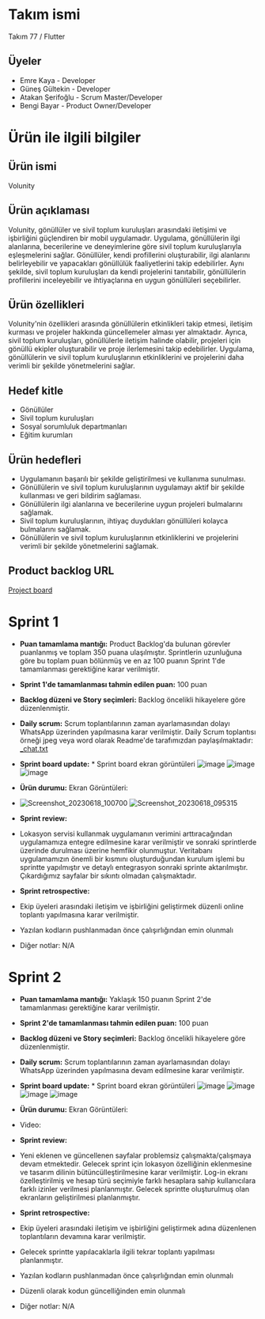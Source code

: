 # Takım ismi
Takım 77 / Flutter

## Üyeler
* Emre Kaya - Developer
* Güneş Gültekin - Developer
* Atakan Şerifoğlu - Scrum Master/Developer
* Bengi Bayar - Product Owner/Developer

# Ürün ile ilgili bilgiler
## Ürün ismi
Volunity

## Ürün açıklaması
Volunity, gönüllüler ve sivil toplum kuruluşları arasındaki iletişimi ve işbirliğini güçlendiren bir mobil uygulamadır. Uygulama, gönüllülerin ilgi alanlarına, becerilerine ve deneyimlerine göre sivil toplum kuruluşlarıyla eşleşmelerini sağlar. Gönüllüler, kendi profillerini oluşturabilir, ilgi alanlarını belirleyebilir ve yapacakları gönüllülük faaliyetlerini takip edebilirler. Aynı şekilde, sivil toplum kuruluşları da kendi projelerini tanıtabilir, gönüllülerin profillerini inceleyebilir ve ihtiyaçlarına en uygun gönüllüleri seçebilirler.

## Ürün özellikleri
Volunity'nin özellikleri arasında gönüllülerin etkinlikleri takip etmesi, iletişim kurması ve projeler hakkında güncellemeler alması yer almaktadır. Ayrıca, sivil toplum kuruluşları, gönüllülerle iletişim halinde olabilir, projeleri için gönüllü ekipler oluşturabilir ve proje ilerlemesini takip edebilirler. Uygulama, gönüllülerin ve sivil toplum kuruluşlarının etkinliklerini ve projelerini daha verimli bir şekilde yönetmelerini sağlar.

## Hedef kitle
* Gönüllüler
* Sivil toplum kuruluşları
* Sosyal sorumluluk departmanları
* Eğitim kurumları

## Ürün hedefleri
* Uygulamanın başarılı bir şekilde geliştirilmesi ve kullanıma sunulması.
* Gönüllülerin ve sivil toplum kuruluşlarının uygulamayı aktif bir şekilde kullanması ve geri bildirim sağlaması.
* Gönüllülerin ilgi alanlarına ve becerilerine uygun projeleri bulmalarını sağlamak.
* Sivil toplum kuruluşlarının, ihtiyaç duydukları gönüllüleri kolayca bulmalarını sağlamak.
* Gönüllülerin ve sivil toplum kuruluşlarının etkinliklerini ve projelerini verimli bir şekilde yönetmelerini sağlamak.

## Product backlog URL
[Project board](https://trello.com/b/SOwDc9eu/project-management)

# Sprint 1
* **Puan tamamlama mantığı:** Product Backlog'da bulunan görevler puanlanmış ve toplam 350 puana ulaşılmıştır. Sprintlerin uzunluğuna göre bu toplam puan bölünmüş ve en az 100 puanın Sprint 1'de tamamlanması gerektiğine karar verilmiştir.
* **Sprint 1'de tamamlanması tahmin edilen puan:** 100 puan
* **Backlog düzeni ve Story seçimleri:** Backlog öncelikli hikayelere göre düzenlenmiştir.
* **Daily scrum:** Scrum toplantılarının zaman ayarlamasından dolayı WhatsApp üzerinden yapılmasına karar verilmiştir. Daily Scrum toplantısı örneği jpeg veya word olarak Readme'de tarafımızdan paylaşılmaktadır: [_chat.txt](https://github.com/atakanserifoglu/Volunity/files/11758183/_chat.txt)
* **Sprint board update:** * Sprint board ekran görüntüleri
![image](https://github.com/atakanserifoglu/Volunity/assets/136193961/7ff35d4f-deb4-4fa7-9f36-c7c1a909d70e)
![image](https://github.com/atakanserifoglu/Volunity/assets/136193961/5885f108-7895-4be0-9999-cfd76dfebc45)
![image](https://github.com/atakanserifoglu/Volunity/assets/136193961/74b14707-3e68-4ac7-914c-2bb8e24acd10)
* **Ürün durumu:** Ekran Görüntüleri:
* ![Screenshot_20230618_100700](https://github.com/atakanserifoglu/Volunity/assets/91365460/a6da0cfa-6cfc-423e-b12d-4685f487efd2)
![Screenshot_20230618_095315](https://github.com/atakanserifoglu/Volunity/assets/91365460/e187bf42-320c-444a-b365-dd0b503d3a97)

* **Sprint review:**
* Lokasyon servisi kullanmak uygulamanın verimini arttıracağından uygulamamıza entegre edilmesine karar verilmiştir ve sonraki sprintlerde üzerinde durulması üzerine hemfikir olunmuştur. Veritabanı uygulamamızın önemli bir kısmını oluşturduğundan kurulum işlemi bu sprintte yapılmıştır ve detaylı entegrasyon sonraki sprinte aktarılmıştır. Çıkardığımız sayfalar bir sıkıntı olmadan çalışmaktadır.
  
* **Sprint retrospective:**
*  Ekip üyeleri arasındaki iletişim ve işbirliğini geliştirmek düzenli online toplantı yapılmasına karar verilmiştir.
*  Yazılan kodların pushlanmadan önce çalışırlığından emin olunmalı
* Diğer notlar: N/A
  
# Sprint 2
* **Puan tamamlama mantığı:** Yaklaşık 150 puanın Sprint 2'de tamamlanması gerektiğine karar verilmiştir.
* **Sprint 2'de tamamlanması tahmin edilen puan:** 100 puan
* **Backlog düzeni ve Story seçimleri:** Backlog öncelikli hikayelere göre düzenlenmiştir.
* **Daily scrum:** Scrum toplantılarının zaman ayarlamasından dolayı WhatsApp üzerinden yapılmasına devam edilmesine karar verilmiştir.
* **Sprint board update:** * Sprint board ekran görüntüleri
![image](https://github.com/atakanserifoglu/Volunity/assets/136193961/a5d2c710-ab51-4014-b410-81b762ae88f4)
![image](https://github.com/atakanserifoglu/Volunity/assets/136193961/7c91364a-8a67-4989-9673-217339056c1e)
![image](https://github.com/atakanserifoglu/Volunity/assets/136193961/ad4f724b-f423-4508-a8cd-2380143564d9)
![image](https://github.com/atakanserifoglu/Volunity/assets/136193961/071e8e1e-6573-429b-bc2c-9fb4043478e2)

* **Ürün durumu:** Ekran Görüntüleri:
  
* Video:
  
* **Sprint review:**
* Yeni eklenen ve güncellenen sayfalar problemsiz çalışmakta/çalışmaya devam etmektedir. Gelecek sprint için lokasyon özelliğinin eklenmesine ve tasarım dilinin bütüncülleştirilmesine karar verilmiştir. Log-in ekranı özelleştirilmiş ve hesap türü seçimiyle farklı hesaplara sahip kullanıcılara farklı izinler verilmesi planlanmıştır. Gelecek sprintte oluşturulmuş olan ekranların geliştirilmesi planlanmıştır.
  
* **Sprint retrospective:**
*  Ekip üyeleri arasındaki iletişim ve işbirliğini geliştirmek adına düzenlenen toplantıların devamına karar verilmiştir.
*  Gelecek sprintte yapılacaklarla ilgili tekrar toplantı yapılması planlanmıştır.
*  Yazılan kodların pushlanmadan önce çalışırlığından emin olunmalı
*  Düzenli olarak kodun güncelliğinden emin olunmalı
  
* Diğer notlar: N/A
